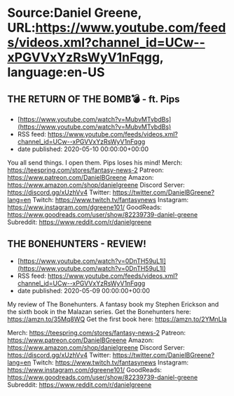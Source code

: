 # Source:Daniel Greene, URL:https://www.youtube.com/feeds/videos.xml?channel_id=UCw--xPGVVxYzRsWyV1nFqgg, language:en-US

## THE RETURN OF THE BOMB💣 - ft. Pips
 - [https://www.youtube.com/watch?v=MubvMTvbdBs](https://www.youtube.com/watch?v=MubvMTvbdBs)
 - RSS feed: https://www.youtube.com/feeds/videos.xml?channel_id=UCw--xPGVVxYzRsWyV1nFqgg
 - date published: 2020-05-10 00:00:00+00:00

You all send things. I open them. Pips loses his mind! 
Merch: https://teespring.com/stores/fantasy-news-2
Patreon: https://www.patreon.com/DanielBGreene
Amazon: https://www.amazon.com/shop/danielgreene
Discord Server: https://discord.gg/xUzhVv4
Twitter: https://twitter.com/DanielBGreene?lang=en
Twitch: https://www.twitch.tv/fantasynews
Instagram: https://www.instagram.com/dgreene101/
GoodReads: https://www.goodreads.com/user/show/82239739-daniel-greene
Subreddit: https://www.reddit.com/r/danielgreene

## THE BONEHUNTERS - REVIEW!
 - [https://www.youtube.com/watch?v=0DnTH59uL1I](https://www.youtube.com/watch?v=0DnTH59uL1I)
 - RSS feed: https://www.youtube.com/feeds/videos.xml?channel_id=UCw--xPGVVxYzRsWyV1nFqgg
 - date published: 2020-05-09 00:00:00+00:00

My review of The Bonehunters. A fantasy book my Stephen Erickson and the sixth book in the Malazan series.
Get the Bonehunters here: https://amzn.to/35Mq8WQ
Get the first book here: https://amzn.to/2YMnLla

Merch: https://teespring.com/stores/fantasy-news-2
Patreon: https://www.patreon.com/DanielBGreene
Amazon: https://www.amazon.com/shop/danielgreene
Discord Server: https://discord.gg/xUzhVv4
Twitter: https://twitter.com/DanielBGreene?lang=en
Twitch: https://www.twitch.tv/fantasynews
Instagram: https://www.instagram.com/dgreene101/
GoodReads: https://www.goodreads.com/user/show/82239739-daniel-greene
Subreddit: https://www.reddit.com/r/danielgreene

